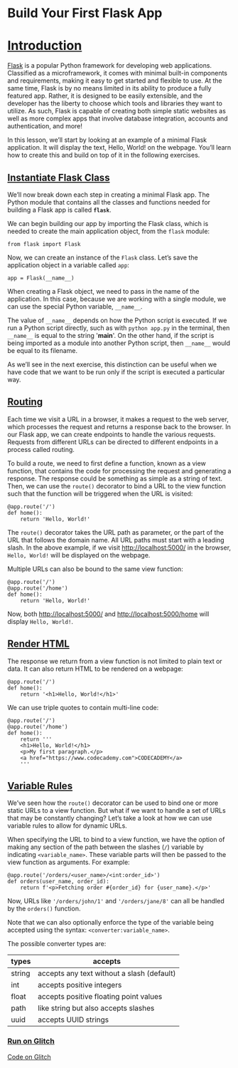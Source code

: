 # Build Your First Flask App

# [Introduction](https://www.codecademy.com/paths/build-python-web-apps-flask/tracks/introduction-to-flask/modules/introduction-to-flask/lessons/flask-build-your-first-app/exercises/introduction)

[Flask](https://flask.palletsprojects.com/en/1.1.x/) 
is a popular Python framework for developing web applications. 
Classified as a microframework, it comes with minimal built-in components and requirements, making it easy to get started and flexible to use. 
At the same time, Flask is by no means limited in its ability to produce a fully featured app. 
Rather, it is designed to be easily extensible, and the developer has the liberty to choose which tools and libraries they want to utilize. 
As such, Flask is capable of creating both simple static websites as well as more complex apps that involve database integration, accounts and authentication, and more!

In this lesson, we’ll start by looking at an example of a minimal Flask application. 
It will display the text, Hello, World! on the webpage. 
You’ll learn how to create this and build on top of it in the following exercises.

## [Instantiate Flask Class](https://www.codecademy.com/paths/build-python-web-apps-flask/tracks/introduction-to-flask/modules/introduction-to-flask/lessons/flask-build-your-first-app/exercises/instantiate-flask-class)

We’ll now break down each step in creating a minimal Flask app. 
The Python module that contains all the classes and functions needed for building a Flask app is called **`flask`**.

We can begin building our app by importing the Flask class, which is needed to create the main application object, from the `flask` module:
```
from flask import Flask
```
Now, we can create an instance of the `Flask` class. 
Let’s save the application object in a variable called `app`:
```
app = Flask(__name__)
```
When creating a Flask object, we need to pass in the name of the application. 
In this case, because we are working with a single module, we can use the special Python variable, `__name__`.

The value of `__name__` depends on how the Python script is executed. 
If we run a Python script directly, such as with `python app.py` in the terminal, then `__name__` is equal to the string '__main__'. 
On the other hand, if the script is being imported as a module into another Python script, then `__name__` would be equal to its filename.

As we’ll see in the next exercise, this distinction can be useful when we have code that we want to be run only if the script is executed a particular way.

## [Routing](https://www.codecademy.com/paths/build-python-web-apps-flask/tracks/introduction-to-flask/modules/introduction-to-flask/lessons/flask-build-your-first-app/exercises/routing)

Each time we visit a URL in a browser, it makes a request to the web server, which processes the request and returns a response back to the browser. 
In our Flask app, we can create endpoints to handle the various requests. 
Requests from different URLs can be directed to different endpoints in a process called routing.

To build a route, we need to first define a function, known as a view function, that contains the code for processing the request and generating a response. 
The response could be something as simple as a string of text. 
Then, we can use the `route()` decorator to bind a URL to the view function such that the function will be triggered when the URL is visited:
```
@app.route('/')
def home():
    return 'Hello, World!'
```
The `route()` decorator takes the URL path as parameter, or the part of the URL that follows the domain name. 
All URL paths must start with a leading slash. 
In the above example, if we visit [http://localhost:5000/](http://localhost:5000) in the browser, `Hello, World!` will be displayed on the webpage.

Multiple URLs can also be bound to the same view function:
```
@app.route('/')
@app.route('/home')
def home():
    return 'Hello, World!'
```
Now, both [http://localhost:5000/](http://localhost:5000) and [http://localhost:5000/home](http://localhost:5000/home) will display `Hello, World!`.

## [Render HTML](https://www.codecademy.com/paths/build-python-web-apps-flask/tracks/introduction-to-flask/modules/introduction-to-flask/lessons/flask-build-your-first-app/exercises/render-html)

The response we return from a view function is not limited to plain text or data. 
It can also return HTML to be rendered on a webpage:
```
@app.route('/')
def home():
    return '<h1>Hello, World!</h1>'
```
We can use triple quotes to contain multi-line code:
```
@app.route('/')
@app.route('/home')
def home():
    return '''
    <h1>Hello, World!</h1>
    <p>My first paragraph.</p>
    <a href="https://www.codecademy.com">CODECADEMY</a>
    '''
```

## [Variable Rules](https://www.codecademy.com/paths/build-python-web-apps-flask/tracks/introduction-to-flask/modules/introduction-to-flask/lessons/flask-build-your-first-app/exercises/variable-rules)

We’ve seen how the `route()` decorator can be used to bind one or more static URLs to a view function. 
But what if we want to handle a set of URLs that may be constantly changing? 
Let’s take a look at how we can use variable rules to allow for dynamic URLs.

When specifying the URL to bind to a view function, we have the option of making any section of the path between the slashes (`/`) variable by indicating `<variable_name>`. 
These variable parts will then be passed to the view function as arguments. 
For example:
```
@app.route('/orders/<user_name>/<int:order_id>')
def orders(user_name, order_id):
    return f'<p>Fetching order #{order_id} for {user_name}.</p>'
```
Now, URLs like `'/orders/john/1'` and `'/orders/jane/8'` can all be handled by the `orders()` function.

Note that we can also optionally enforce the type of the variable being accepted using the syntax: `<converter:variable_name>`. 

The possible converter types are:

types | accepts
--- | --- |
string | accepts any text without a slash (default)
int |	accepts positive integers
float |	accepts positive floating point values
path | like string but also accepts slashes
uuid | accepts UUID strings


### [Run on Glitch](https://first-flask.glitch.me)

[Code on Glitch](glitch.com/edit/#!/first-flask)
